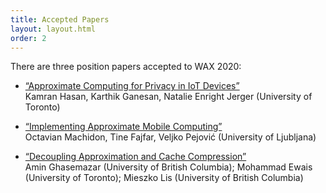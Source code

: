 ```yaml
---
title: Accepted Papers
layout: layout.html
order: 2
---
```

There are three position papers accepted to WAX 2020:

* [“Approximate Computing for Privacy in IoT Devices”][hasan]  
  Kamran Hasan, Karthik Ganesan, Natalie Enright Jerger (University of Toronto)

* [“Implementing Approximate Mobile Computing”][machidon]  
  Octavian Machidon, Tine Fajfar, Veljko Pejović (University of Ljubljana)

* [“Decoupling Approximation and Cache Compression”][ghasemazar]  
  Amin Ghasemazar (University of British Columbia); Mohammad Ewais (University of Toronto); Mieszko Lis (University of British Columbia)

[ghasemazar]: papers/ghasemazar-wax2020.pdf
[hasan]: papers/hasan-wax2020.pdf
[machidon]: papers/machidon-wax2020.pdf
